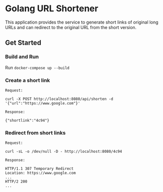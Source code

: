 # Golang URL Shortener

This application provides the service to generate short links of original long URLs and can redirect to the original URL from the short version.

## Get Started

### Build and Run

Run `docker-compose up --build`

### Create a short link

```
Request:

curl -X POST http://localhost:8080/api/shorten -d '{"url":"https://www.google.com"}'
```

```
Response: 

{"shortlink":"4c94"}
```

### Redirect from short links

```
Request:

curl -sL -o /dev/null -D - http://localhost:8080/4c94
```

```
Response:

HTTP/1.1 307 Temporary Redirect
Location: https://www.google.com
...
HTTP/2 200
...
```